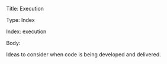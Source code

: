 Title: Execution

Type:  Index

Index: execution

Body:

Ideas to consider when code is being developed and delivered.
